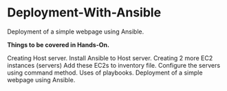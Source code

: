 # Deployment-With-Ansible
Deployment of a simple webpage using Ansible.



<strong>Things to be covered in Hands-On.</strong>

Creating Host server.
Install Ansible to Host server.
Creating 2 more EC2 instances (servers)
Add these EC2s to inventory file.
Configure the servers using command method.
Uses of playbooks.
Deployment of a simple webpage using Ansible.
